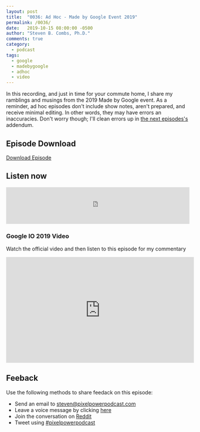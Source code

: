 ```yaml
---
layout: post
title:  "0036: Ad Hoc - Made by Google Event 2019"
permalink: /0036/
date:   2019-10-15 08:00:00 -0500
author: "Steven B. Combs, Ph.D."
comments: true
category:
  - podcast
tags:
  - google
  - madebygoogle
  - adhoc
  - video
---
```


In this recording, and just in time for your commute home, I share my ramblings and musings from the 2019 Made by Google event. As a reminder, ad hoc episodes don't include show notes, aren't prepared, and receive minimal editing. In other words, they may have errors an inaccuracies. Don't worry though; I'll clean errors up in [the next episodes's](/0037) addendum.

## Episode Download

[Download Episode](https://s3-us-west-2.amazonaws.com/anchor-audio-bank/staging/2019-12-19/ba7c1aed97ea05f530357c50d17be3b4.m4a)

## Listen now

<p><iframe src="https://anchor.fm/pixelpowerpodcast/embed/episodes/0036-Ad-Hoc---Made-by-Google-Event-2019-Warning--Ramblings-ahead-e7no1l" height="100px" width="500px" frameborder="0" scrolling="no"></iframe></p>

### Google IO 2019 Video

Watch the official video and then listen to this episode for my commentary

<iframe width="512" height="288" src="https://www.youtube.com/embed/XKmsYB54zBk" frameborder="0" allow="accelerometer; autoplay; encrypted-media; gyroscope; picture-in-picture" allowfullscreen></iframe>

## Feeback

Use the following methods to share feedack on this episode:

* Send an email to <steven@pixelpowerpodcast.com>
* Leave a voice message by clicking [here](https://anchor.fm/pixelpowerpodcast/message)
* Join the conversation on [Reddit](https://www.reddit.com/r/pixelpowerpodcast/)
* Tweet using [#pixelpowerpodcast](https://twitter.com/search?q=%23pixelpowerpodcast&src=typed_query)
